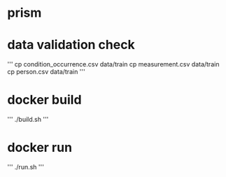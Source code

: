 # prism

# data validation check

'''
cp condition_occurrence.csv data/train
cp measurement.csv data/train
cp person.csv data/train
'''

# docker build

'''
./build.sh
'''

# docker run

'''
./run.sh
'''


